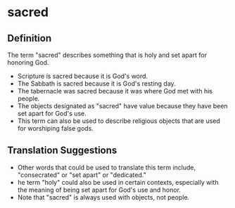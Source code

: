 # sacred

## Definition

The term "sacred" describes something that is holy and set apart for honoring God.

* Scripture is sacred because it is God's word.
* The Sabbath is sacred because it is God's resting day.
* The tabernacle was sacred because it was where God met with his people.
* The objects designated as "sacred" have value because they have been set apart for God's use.
* This term can also be used to describe religious objects that are used for worshiping false gods.


## Translation Suggestions



* Other words that could be used to translate this term include, "consecrated" or "set apart" or "dedicated."
* he term "holy" could also be used in certain contexts, especially with the meaning of being set apart for God's use and honor.
* Note that "sacred" is always used with objects, not people.